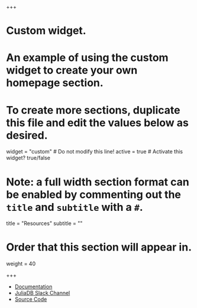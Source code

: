 
+++
# Custom widget.
# An example of using the custom widget to create your own homepage section.
# To create more sections, duplicate this file and edit the values below as desired.
widget = "custom"  # Do not modify this line!
active = true  # Activate this widget? true/false

# Note: a full width section format can be enabled by commenting out the `title` and `subtitle` with a `#`.
title = "Resources"
subtitle = ""

# Order that this section will appear in.
weight = 40

+++

- [Documentation](https://juliacomputing.github.io/JuliaDB.jl/latest/)
- [JuliaDB Slack Channel](https://julialang.slack.com/messages/C86LDBEBD/)
- [Source Code](https://github.com/JuliaComputing/JuliaDB.jl)